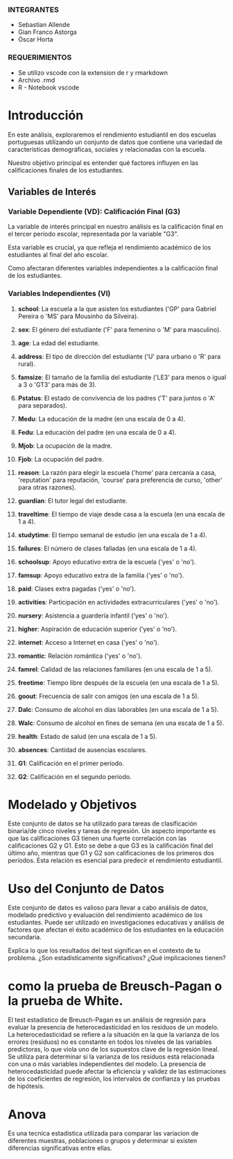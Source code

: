 ### INTEGRANTES
- Sebastian Allende
- Gian Franco Astorga
- Oscar Horta

### REQUERIMIENTOS
- Se utilizo vscode con la extension de r y rmarkdown
- Archivo .rmd
- R - Notebook vscode

# Introducción

En este análisis, exploraremos el rendimiento estudiantil en dos escuelas portuguesas utilizando un conjunto de datos que contiene una variedad de características demográficas, sociales y relacionadas con la escuela. 

Nuestro objetivo principal es entender qué factores influyen en las calificaciones finales de los estudiantes.

## Variables de Interés

### Variable Dependiente (VD): Calificación Final (G3)

La variable de interés principal en nuestro análisis es la calificación final en el tercer período escolar, representada por la variable "G3". 

Esta variable es crucial, ya que refleja el rendimiento académico de los estudiantes al final del año escolar.

Como afectaran diferentes variables independientes a la calificación final de los estudiantes.

### Variables Independientes (VI)

1. **school**: La escuela a la que asisten los estudiantes ('GP' para Gabriel Pereira o 'MS' para Mousinho da Silveira).

2. **sex**: El género del estudiante ('F' para femenino o 'M' para masculino).

3. **age**: La edad del estudiante.

4. **address**: El tipo de dirección del estudiante ('U' para urbano o 'R' para rural).

5. **famsize**: El tamaño de la familia del estudiante ('LE3' para menos o igual a 3 o 'GT3' para más de 3).

6. **Pstatus**: El estado de convivencia de los padres ('T' para juntos o 'A' para separados).

7. **Medu**: La educación de la madre (en una escala de 0 a 4).

8. **Fedu**: La educación del padre (en una escala de 0 a 4).

9. **Mjob**: La ocupación de la madre.

10. **Fjob**: La ocupación del padre.

11. **reason**: La razón para elegir la escuela ('home' para cercanía a casa, 'reputation' para reputación, 'course' para preferencia de curso, 'other' para otras razones).

12. **guardian**: El tutor legal del estudiante.

13. **traveltime**: El tiempo de viaje desde casa a la escuela (en una escala de 1 a 4).

14. **studytime**: El tiempo semanal de estudio (en una escala de 1 a 4).

15. **failures**: El número de clases falladas (en una escala de 1 a 4).

16. **schoolsup**: Apoyo educativo extra de la escuela ('yes' o 'no').

17. **famsup**: Apoyo educativo extra de la familia ('yes' o 'no').

18. **paid**: Clases extra pagadas ('yes' o 'no').

19. **activities**: Participación en actividades extracurriculares ('yes' o 'no').

20. **nursery**: Asistencia a guardería infantil ('yes' o 'no').

21. **higher**: Aspiración de educación superior ('yes' o 'no').

22. **internet**: Acceso a Internet en casa ('yes' o 'no').

23. **romantic**: Relación romántica ('yes' o 'no').

24. **famrel**: Calidad de las relaciones familiares (en una escala de 1 a 5).

25. **freetime**: Tiempo libre después de la escuela (en una escala de 1 a 5).

26. **goout**: Frecuencia de salir con amigos (en una escala de 1 a 5).

27. **Dalc**: Consumo de alcohol en días laborables (en una escala de 1 a 5).

28. **Walc**: Consumo de alcohol en fines de semana (en una escala de 1 a 5).

29. **health**: Estado de salud (en una escala de 1 a 5).

30. **absences**: Cantidad de ausencias escolares.

31. **G1**: Calificación en el primer período.

32. **G2**: Calificación en el segundo período.

# Modelado y Objetivos
Este conjunto de datos se ha utilizado para tareas de clasificación binaria/de cinco niveles y tareas de regresión. Un aspecto importante es que las calificaciones G3 tienen una fuerte correlación con las calificaciones G2 y G1. Esto se debe a que G3 es la calificación final del último año, mientras que G1 y G2 son calificaciones de los primeros dos períodos. Esta relación es esencial para predecir el rendimiento estudiantil.

# Uso del Conjunto de Datos
Este conjunto de datos es valioso para llevar a cabo análisis de datos, modelado predictivo y evaluación del rendimiento académico de los estudiantes. Puede ser utilizado en investigaciones educativas y análisis de factores que afectan el éxito académico de los estudiantes en la educación secundaria.

Explica lo que los resultados del test significan en el contexto de tu problema.
¿Son estadísticamente significativos?
¿Qué implicaciones tienen?

# como la prueba de Breusch-Pagan o la prueba de White.
El test estadistico de Breusch-Pagan es un análisis de regresión para evaluar la presencia de heterocedasticidad en los residuos de un modelo. La heterocedasticidad se refiere a la situación en la que la varianza de los errores (residuos) no es constante en todos los niveles de las variables predictoras, lo que viola uno de los supuestos clave de la regresión lineal. Se utiliza para determinar si la varianza de los residuos está relacionada con una o más variables independientes del modelo. La presencia de heterocedasticidad puede afectar la eficiencia y validez de las estimaciones de los coeficientes de regresión, los intervalos de confianza y las pruebas de hipótesis.

# Anova
Es una tecnica estadistica utilizada para comparar las variacion de diferentes muestras, poblaciones o grupos y determinar si existen diferencias significativas entre ellas.
